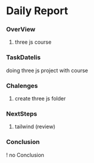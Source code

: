 # Daily Report

### OverView

1. three js course

### TaskDatelis

doing three js project with course

### Chalenges 

1. create three js folder

### NextSteps

1. tailwind (review)

### Conclusion
! no Conclusion
